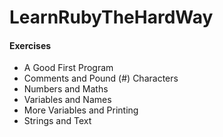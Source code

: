 # LearnRubyTheHardWay

#### Exercises
* A Good First Program
* Comments and Pound (#) Characters
* Numbers and Maths
* Variables and Names
* More Variables and Printing
* Strings and Text
